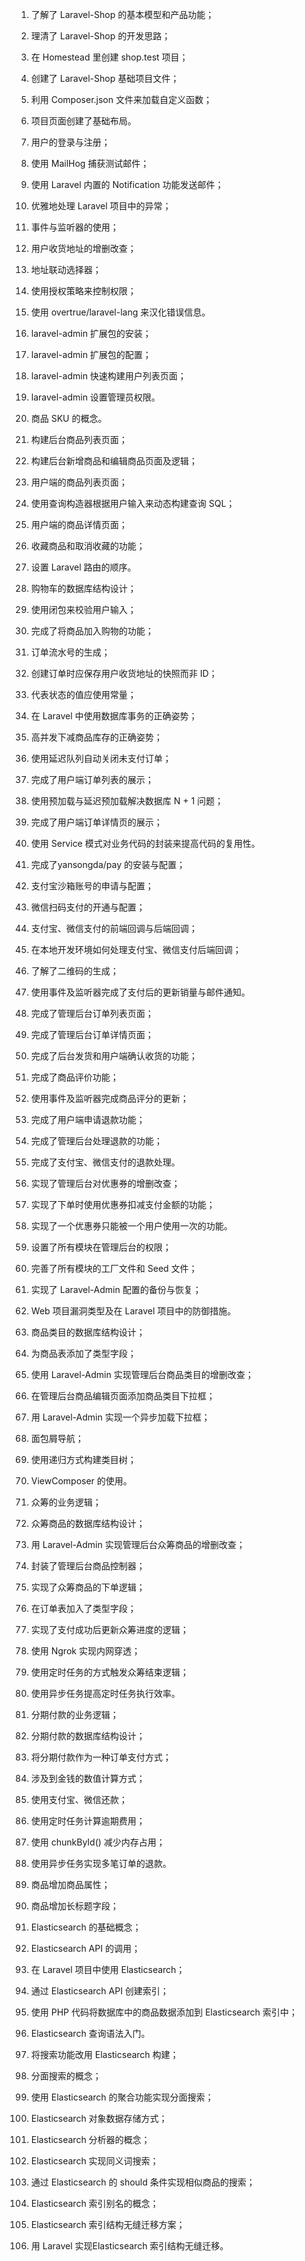 1. 了解了 Laravel-Shop 的基本模型和产品功能；
2. 理清了 Laravel-Shop 的开发思路；
3. 在 Homestead 里创建 shop.test 项目；
4. 创建了 Laravel-Shop 基础项目文件；
5. 利用 Composer.json 文件来加载自定义函数；
6. 项目页面创建了基础布局。
7. 用户的登录与注册；
8. 使用 MailHog 捕获测试邮件；
9. 使用 Laravel 内置的 Notification 功能发送邮件；
10. 优雅地处理 Laravel 项目中的异常；
11. 事件与监听器的使用；
12. 用户收货地址的增删改查；
13. 地址联动选择器；
14. 使用授权策略来控制权限；
15. 使用 overtrue/laravel-lang 来汉化错误信息。
16. laravel-admin 扩展包的安装；
17. laravel-admin 扩展包的配置；
19. laravel-admin 快速构建用户列表页面；
20. laravel-admin 设置管理员权限。
21. 商品 SKU 的概念。
22. 构建后台商品列表页面；
23. 构建后台新增商品和编辑商品页面及逻辑；
24. 用户端的商品列表页面；
25. 使用查询构造器根据用户输入来动态构建查询 SQL；
26. 用户端的商品详情页面；
27. 收藏商品和取消收藏的功能；
28. 设置 Laravel 路由的顺序。
29. 购物车的数据库结构设计；
30. 使用闭包来校验用户输入；
31. 完成了将商品加入购物的功能；
32. 订单流水号的生成；
33. 创建订单时应保存用户收货地址的快照而非 ID；
34. 代表状态的值应使用常量；
35. 在 Laravel 中使用数据库事务的正确姿势；
36. 高并发下减商品库存的正确姿势；
37. 使用延迟队列自动关闭未支付订单；
38. 完成了用户端订单列表的展示；
39. 使用预加载与延迟预加载解决数据库 N + 1 问题；
40. 完成了用户端订单详情页的展示；
41. 使用 Service 模式对业务代码的封装来提高代码的复用性。
42. 完成了yansongda/pay 的安装与配置；
43. 支付宝沙箱账号的申请与配置；
44. 微信扫码支付的开通与配置；
45. 支付宝、微信支付的前端回调与后端回调；
46. 在本地开发环境如何处理支付宝、微信支付后端回调；
47. 了解了二维码的生成；
48. 使用事件及监听器完成了支付后的更新销量与邮件通知。
49. 完成了管理后台订单列表页面；
50. 完成了管理后台订单详情页面；
51. 完成了后台发货和用户端确认收货的功能；
52. 完成了商品评价功能；
53. 使用事件及监听器完成商品评分的更新；
54. 完成了用户端申请退款功能；
55. 完成了管理后台处理退款的功能；
56. 完成了支付宝、微信支付的退款处理。
57. 实现了管理后台对优惠券的增删改查；
58. 实现了下单时使用优惠券扣减支付金额的功能；
60. 实现了一个优惠券只能被一个用户使用一次的功能。
61. 设置了所有模块在管理后台的权限；
62. 完善了所有模块的工厂文件和 Seed 文件；
63. 实现了 Laravel-Admin 配置的备份与恢复；
64. Web 项目漏洞类型及在 Laravel 项目中的防御措施。

65. 商品类目的数据库结构设计；
66. 为商品表添加了类型字段；
67. 使用 Laravel-Admin 实现管理后台商品类目的增删改查；
68. 在管理后台商品编辑页面添加商品类目下拉框；
69. 用 Laravel-Admin 实现一个异步加载下拉框；
70. 面包屑导航；
71. 使用递归方式构建类目树；
72. ViewComposer 的使用。

73. 众筹的业务逻辑；
74. 众筹商品的数据库结构设计；
75. 用 Laravel-Admin 实现管理后台众筹商品的增删改查；
76. 封装了管理后台商品控制器；
77. 实现了众筹商品的下单逻辑；
78. 在订单表加入了类型字段；
79. 实现了支付成功后更新众筹进度的逻辑；
80. 使用 Ngrok 实现内网穿透；
81. 使用定时任务的方式触发众筹结束逻辑；
82. 使用异步任务提高定时任务执行效率。

83. 分期付款的业务逻辑；
84. 分期付款的数据库结构设计；
85. 将分期付款作为一种订单支付方式；
86. 涉及到金钱的数值计算方式；
87. 使用支付宝、微信还款；
88. 使用定时任务计算逾期费用；
89. 使用 chunkById() 减少内存占用；
90. 使用异步任务实现多笔订单的退款。

91. 商品增加商品属性；
92. 商品增加长标题字段；
93. Elasticsearch 的基础概念；
94. Elasticsearch API 的调用；
95. 在 Laravel 项目中使用 Elasticsearch；
96. 通过 Elasticsearch API 创建索引；
97. 使用 PHP 代码将数据库中的商品数据添加到 Elasticsearch 索引中；
98. Elasticsearch 查询语法入门。

99. 将搜索功能改用 Elasticsearch 构建；
100. 分面搜索的概念；
101. 使用 Elasticsearch 的聚合功能实现分面搜索；
102. Elasticsearch 对象数据存储方式；
103. Elasticsearch 分析器的概念；
104. Elasticsearch 实现同义词搜索；
105. 通过 Elasticsearch 的 should 条件实现相似商品的搜索；
106. Elasticsearch 索引别名的概念；
107. Elasticsearch 索引结构无缝迁移方案；
108. 用 Laravel 实现Elasticsearch 索引结构无缝迁移。